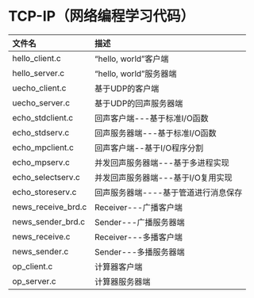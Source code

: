 # TCP-IP（网络编程学习代码）

|文件名|描述|
|:-----|:----|
|hello_client.c|“hello, world”客户端|
|hello_server.c|“hello, world”服务器端|
|uecho_client.c|基于UDP的客户端|
|uecho_server.c|基于UDP的回声服务器端|
|echo_stdclient.c|回声客户端---基于标准I/O函数|
|echo_stdserv.c|回声服务器端---基于标准I/O函数|
|echo_mpclient.c|回声客户端--基于I/O程序分割|
|echo_mpserv.c|并发回声服务器端---基于多进程实现|
|echo_selectserv.c|并发回声服务器端---基于I/O复用实现|
|echo_storeserv.c|回声服务器端----基于管道进行消息保存|
|news_receive_brd.c|Receiver---广播客户端|
|news_sender_brd.c|Sender---广播服务器端|
|news_receive.c|Receiver---多播客户端|
|news_sender.c|Sender---多播服务器端|
|op_client.c|计算器客户端|
|op_server.c|计算器服务器端|
